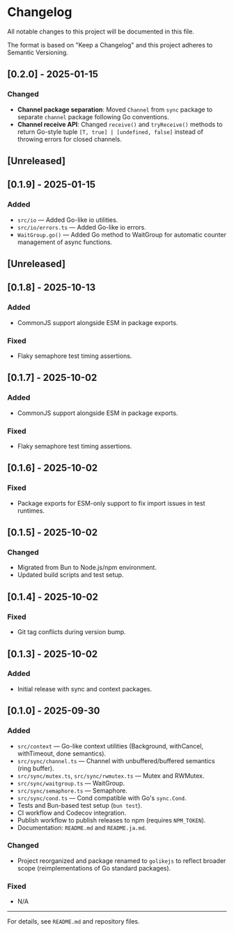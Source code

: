 

# Changelog

All notable changes to this project will be documented in this file.

The format is based on "Keep a Changelog" and this project adheres to Semantic Versioning.

## [0.2.0] - 2025-01-15

### Changed

- **Channel package separation**: Moved `Channel` from `sync` package to separate `channel` package following Go conventions.
- **Channel receive API**: Changed `receive()` and `tryReceive()` methods to return Go-style tuple `[T, true] | [undefined, false]` instead of throwing errors for closed channels.

## [Unreleased]

## [0.1.9] - 2025-01-15

### Added

- `src/io` — Added Go-like io utilities.
- `src/io/errors.ts` — Added Go-like io errors.
- `WaitGroup.go()` — Added Go method to WaitGroup for automatic counter management of async functions.

## [Unreleased]

## [0.1.8] - 2025-10-13

### Added

- CommonJS support alongside ESM in package exports.

### Fixed

- Flaky semaphore test timing assertions.

## [0.1.7] - 2025-10-02

### Added

- CommonJS support alongside ESM in package exports.

### Fixed

- Flaky semaphore test timing assertions.

## [0.1.6] - 2025-10-02

### Fixed

- Package exports for ESM-only support to fix import issues in test runtimes.

## [0.1.5] - 2025-10-02

### Changed

- Migrated from Bun to Node.js/npm environment.
- Updated build scripts and test setup.

## [0.1.4] - 2025-10-02

### Fixed

- Git tag conflicts during version bump.

## [0.1.3] - 2025-10-02

### Added

- Initial release with sync and context packages.

## [0.1.0] - 2025-09-30

### Added

- `src/context` — Go-like context utilities (Background, withCancel, withTimeout, done semantics).
- `src/sync/channel.ts` — Channel<T> with unbuffered/buffered semantics (ring buffer).
- `src/sync/mutex.ts`, `src/sync/rwmutex.ts` — Mutex and RWMutex.
- `src/sync/waitgroup.ts` — WaitGroup.
- `src/sync/semaphore.ts` — Semaphore.
- `src/sync/cond.ts` — Cond compatible with Go's `sync.Cond`.
- Tests and Bun-based test setup (`bun test`).
- CI workflow and Codecov integration.
- Publish workflow to publish releases to npm (requires `NPM_TOKEN`).
- Documentation: `README.md` and `README.ja.md`.

### Changed

- Project reorganized and package renamed to `golikejs` to reflect broader scope (reimplementations of Go standard packages).

### Fixed

- N/A

---

For details, see `README.md` and repository files.